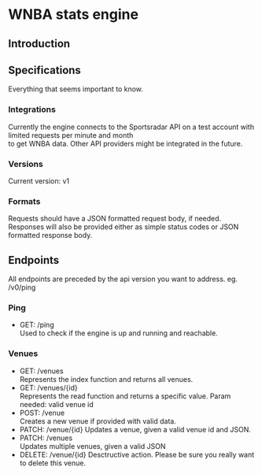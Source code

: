 # WNBA stats engine

## Introduction

## Specifications
Everything that seems important to know.

### Integrations
Currently the engine connects to the Sportsradar API on a test account with limited requests per minute and month  
to get WNBA data. Other API providers might be integrated in the future.

### Versions
Current version: v1

### Formats
Requests should have a JSON formatted request body, if needed.
Responses will also be provided either as simple status codes or JSON formatted response body.


## Endpoints
All endpoints are preceded by the api version you want to address. eg. /v0/ping

### Ping
- GET: /ping  
Used to check if the engine is up and running and reachable.

### Venues
- GET: /venues  
Represents the index function and returns all venues.
- GET: /venues/{id}  
Represents the read function and returns a specific value. Param needed: valid venue id
- POST: /venue  
Creates a new venue if provided with valid data.
- PATCH: /venue/{id}
Updates a venue, given a valid venue id and JSON.
- PATCH: /venues  
Updates multiple venues, given a valid JSON
- DELETE: /venue/{id}
Desctructive action. Please be sure you really want to delete this venue.
